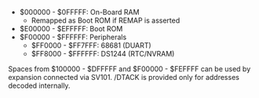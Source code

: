 - $000000 - $0FFFFF: On-Board RAM
	- Remapped as Boot ROM if REMAP is asserted
- $E00000 - $EFFFFF: Boot ROM
- $F00000 - $FFFFFF: Peripherals
	- $FF0000 - $FF7FFF: 68681 (DUART)
	- $FF8000 - $FFFFFF: DS1244 (RTC/NVRAM)

Spaces from $100000 - $DFFFFF and $F00000 - $FEFFFF can be used by expansion connected via SV101. /DTACK is provided only for addresses decoded internally.